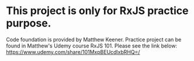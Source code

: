 # This project is only for RxJS practice purpose.
Code foundation is provided by Matthew Keener.
Practice project can be found in Matthew's Udemy course RxJS 101. Please see the link below:
https://www.udemy.com/share/101MxpBEUcdlxbRHQ=/
